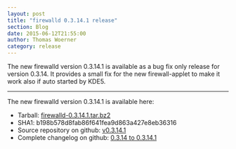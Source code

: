 ```yaml
---
layout: post
title: "firewalld 0.3.14.1 release"
section: Blog
date: 2015-06-12T21:55:00
author: Thomas Woerner
category: release
---
```


The new firewalld version 0.3.14.1 is available as a bug fix only release for version 0.3.14. It provides a small fix for the new firewall-applet to make it work also if auto started by KDE5.

***

The new firewalld version 0.3.14.1 is available here:

 * Tarball: [firewalld-0.3.14.1.tar.bz2](https://fedorahosted.org/released/firewalld/firewalld-0.3.14.1.tar.bz2)
 * SHA1: b198b578d8fab86f641fea9d863a427e8eb36316
 * Source repository on github: [v0.3.14.1](https://github.com/t-woerner/firewalld/releases/tag/v0.3.14.1)
 * Complete changelog on github: [0.3.14 to 0.3.14.1](https://github.com/t-woerner/firewalld/compare/v0.3.14...v0.3.14.1)

